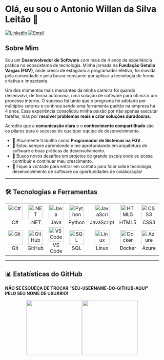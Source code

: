 # Olá, eu sou o Antonio Willan da Silva Leitão 👋

<p align="left">
  <a href="URL-DO-SEU-LINKEDIN-AQUI" target="_blank"><img src="https://img.shields.io/badge/LinkedIn-0077B5?style=for-the-badge&logo=linkedin&logoColor=white" alt="LinkedIn"/></a>
  <a href="mailto:willian-silva201@hotmail.com"><img src="https://img.shields.io/badge/Email-0078D4?style=for-the-badge&logo=microsoft-outlook&logoColor=white" alt="Email"/></a>
</p>

## Sobre Mim

Sou um **Desenvolvedor de Software** com mais de 4 anos de experiência prática no ecossistema de tecnologia. Minha jornada na **Fundação Getulio Vargas (FGV)**, onde cresci de estagiário a programador efetivo, foi movida pela curiosidade e pela busca constante por aplicar a tecnologia de forma criativa e impactante.

Um dos momentos mais marcantes da minha carreira foi quando desenvolvi, de forma autônoma, uma solução de software para otimizar um processo interno. O sucesso foi tanto que o programa foi adotado por múltiplos setores e continua sendo uma ferramenta padrão na empresa há 4 anos. Essa experiência consolidou minha paixão por não apenas executar tarefas, mas por **resolver problemas reais e criar soluções duradouras**.

Acredito que a **comunicação clara** e o **conhecimento compartilhado** são os pilares para o sucesso de qualquer equipe de desenvolvimento.

- 🔭 Atualmente trabalho como **Programador de Sistemas na FGV**.
- 🌱 Estou sempre aprendendo e me aprofundando em arquitetura de software e boas práticas de desenvolvimento.
- 🤔 Busco novos desafios em projetos de grande escala onde eu possa contribuir e continuar meu crescimento.
- 💬 Fique à vontade para entrar em contato para falar sobre tecnologia, desenvolvimento de software ou oportunidades de colaboração!

---

## 🛠️ Tecnologias e Ferramentas

<table>
  <tr>
    <td align="center" width="96">
      <img src="https://skillicons.dev/icons?i=cs" width="48" height="48" alt="C#" />
      <br>C#
    </td>
    <td align="center" width="96">
      <img src="https://skillicons.dev/icons?i=dotnet" width="48" height="48" alt=".NET" />
      <br>.NET
    </td>
    <td align="center" width="96">
      <img src="https://skillicons.dev/icons?i=java" width="48" height="48" alt="Java" />
      <br>Java
    </td>
    <td align="center" width="96">
      <img src="https://skillicons.dev/icons?i=python" width="48" height="48" alt="Python" />
      <br>Python
    </td>
     <td align="center" width="96">
      <img src="https://skillicons.dev/icons?i=js" width="48" height="48" alt="JavaScript" />
      <br>JavaScript
    </td>
    <td align="center" width="96">
      <img src="https://skillicons.dev/icons?i=html" width="48" height="48" alt="HTML5" />
      <br>HTML5
    </td>
    <td align="center" width="96">
      <img src="https://skillicons.dev/icons?i=css" width="48" height="48" alt="CSS3" />
      <br>CSS3
    </td>
  </tr>
  <tr>
    <td align="center" width="96">
      <img src="https://skillicons.dev/icons?i=git" width="48" height="48" alt="Git" />
      <br>Git
    </td>
    <td align="center" width="96">
      <img src="https://skillicons.dev/icons?i=github" width="48" height="48" alt="GitHub" />
      <br>GitHub
    </td>
    <td align="center" width="96">
      <img src="https://skillicons.dev/icons?i=vscode" width="48" height="48" alt="VS Code" />
      <br>VS Code
    </td>
    <td align="center" width="96">
      <img src="https://skillicons.dev/icons?i=sql" width="48" height="48" alt="SQL" />
      <br>SQL
    </td>
    <td align="center" width="96">
      <img src="https://skillicons.dev/icons?i=linux" width="48" height="48" alt="Linux" />
      <br>Linux
    </td>
     <td align="center" width="96">
      <img src="https://skillicons.dev/icons?i=docker" width="48" height="48" alt="Docker" />
      <br>Docker
    </td>
    <td align="center" width="96">
      <img src="https://skillicons.dev/icons?i=azure" width="48" height="48" alt="Azure" />
      <br>Azure
    </td>
  </tr>
</table>

---

## 📊 Estatísticas do GitHub

**NÃO SE ESQUEÇA DE TROCAR "SEU-USERNAME-DO-GITHUB-AQUI" PELO SEU NOME DE USUÁRIO!**

<p align="center">
  <img height="180em" src="https://github-readme-stats.vercel.app/api?username=SEU-USERNAME-DO-GITHUB-AQUI&show_icons=true&theme=tokyonight&include_all_commits=true&count_private=true"/>
  <img height="180em" src="https://github-readme-stats.vercel.app/api/top-langs/?username=SEU-USERNAME-DO-GITHUB-AQUI&layout=compact&langs_count=7&theme=tokyonight"/>
</p>
